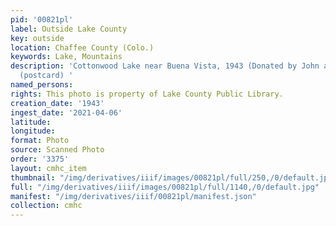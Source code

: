 ```yaml
---
pid: '00821pl'
label: Outside Lake County
key: outside
location: Chaffee County (Colo.)
keywords: Lake, Mountains
description: 'Cottonwood Lake near Buena Vista, 1943 (Donated by John and Mary Smith)
  (postcard) '
named_persons: 
rights: This photo is property of Lake County Public Library.
creation_date: '1943'
ingest_date: '2021-04-06'
latitude: 
longitude: 
format: Photo
source: Scanned Photo
order: '3375'
layout: cmhc_item
thumbnail: "/img/derivatives/iiif/images/00821pl/full/250,/0/default.jpg"
full: "/img/derivatives/iiif/images/00821pl/full/1140,/0/default.jpg"
manifest: "/img/derivatives/iiif/00821pl/manifest.json"
collection: cmhc
---
```

